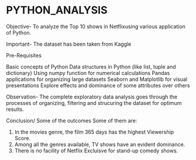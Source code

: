 # PYTHON_ANALYSIS
Objective- To analyze the Top 10 shows in Netflixusing various application of Python.

Important- The dataset has been taken from Kaggle

Pre-Requisites

Basic concepts of Python
Data structures in Python (like list, tuple and dictionary)
Using numpy function for numerical calculations
Pandas applications for organizing large datasets
Seaborn and Matplotlib for visual presentations
Explore effects and dominance of some attributes over others

Observation- The complete exploratory data analysis goes through the processes of organizing, filtering and strucuring the dataset for optimum results.

Conclusion/ Some of the outcomes
Some of them are:
1. In the movies genre, the film 365 days has the highest Viewership Score.
2. Among all the genres available, TV shows have an evident dominance.
3. There is no facility of Netflix Excluisve for stand-up comedy shows.

